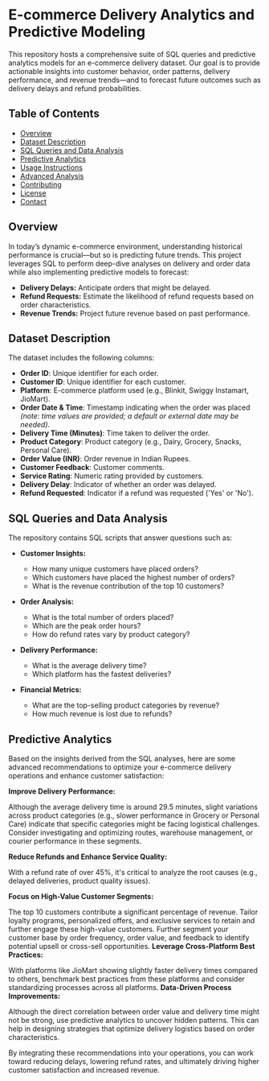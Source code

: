 # E-commerce Delivery Analytics and Predictive Modeling

This repository hosts a comprehensive suite of SQL queries and predictive analytics models for an e-commerce delivery dataset. Our goal is to provide actionable insights into customer behavior, order patterns, delivery performance, and revenue trends—and to forecast future outcomes such as delivery delays and refund probabilities.

## Table of Contents
- [Overview](#overview)
- [Dataset Description](#dataset-description)
- [SQL Queries and Data Analysis](#sql-queries-and-data-analysis)
- [Predictive Analytics](#predictive-analytics)
- [Usage Instructions](#usage-instructions)
- [Advanced Analysis](#advanced-analysis)
- [Contributing](#contributing)
- [License](#license)
- [Contact](#contact)

## Overview
In today’s dynamic e-commerce environment, understanding historical performance is crucial—but so is predicting future trends. This project leverages SQL to perform deep-dive analyses on delivery and order data while also implementing predictive models to forecast:
- **Delivery Delays:** Anticipate orders that might be delayed.
- **Refund Requests:** Estimate the likelihood of refund requests based on order characteristics.
- **Revenue Trends:** Project future revenue based on past performance.

## Dataset Description
The dataset includes the following columns:
- **Order ID**: Unique identifier for each order.
- **Customer ID**: Unique identifier for each customer.
- **Platform**: E-commerce platform used (e.g., Blinkit, Swiggy Instamart, JioMart).
- **Order Date & Time**: Timestamp indicating when the order was placed *(note: time values are provided; a default or external date may be needed)*.
- **Delivery Time (Minutes)**: Time taken to deliver the order.
- **Product Category**: Product category (e.g., Dairy, Grocery, Snacks, Personal Care).
- **Order Value (INR)**: Order revenue in Indian Rupees.
- **Customer Feedback**: Customer comments.
- **Service Rating**: Numeric rating provided by customers.
- **Delivery Delay**: Indicator of whether an order was delayed.
- **Refund Requested**: Indicator if a refund was requested ('Yes' or 'No').

## SQL Queries and Data Analysis
The repository contains SQL scripts that answer questions such as:
- **Customer Insights:**  
  - How many unique customers have placed orders?  
  - Which customers have placed the highest number of orders?  
  - What is the revenue contribution of the top 10 customers?

- **Order Analysis:**  
  - What is the total number of orders placed?  
  - Which are the peak order hours?  
  - How do refund rates vary by product category?

- **Delivery Performance:**  
  - What is the average delivery time?  
  - Which platform has the fastest deliveries?
  
- **Financial Metrics:**  
  - What are the top-selling product categories by revenue?  
  - How much revenue is lost due to refunds?

## Predictive Analytics

Based on the insights derived from the SQL analyses, here are some advanced recommendations to optimize your e-commerce delivery operations and enhance customer satisfaction:

**Improve Delivery Performance:**

Although the average delivery time is around 29.5 minutes, slight variations across product categories (e.g., slower performance in Grocery or Personal Care) indicate that specific categories might be facing logistical challenges. Consider investigating and optimizing routes, warehouse management, or courier performance in these segments.

**Reduce Refunds and Enhance Service Quality:**

With a refund rate of over 45%, it's critical to analyze the root causes (e.g., delayed deliveries, product quality issues).

**Focus on High-Value Customer Segments:**

The top 10 customers contribute a significant percentage of revenue. Tailor loyalty programs, personalized offers, and exclusive services to retain and further engage these high-value customers.
Further segment your customer base by order frequency, order value, and feedback to identify potential upsell or cross-sell opportunities.
**Leverage Cross-Platform Best Practices:**

With platforms like JioMart showing slightly faster delivery times compared to others, benchmark best practices from these platforms and consider standardizing processes across all platforms.
**Data-Driven Process Improvements:**

Although the direct correlation between order value and delivery time might not be strong, use predictive analytics to uncover hidden patterns. This can help in designing strategies that optimize delivery logistics based on order characteristics.

By integrating these recommendations into your operations, you can work toward reducing delays, lowering refund rates, and ultimately driving higher customer satisfaction and increased revenue.
